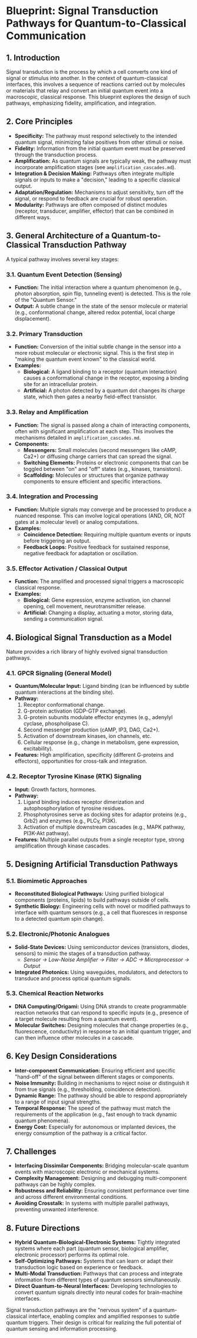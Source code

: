 # Blueprint: Signal Transduction Pathways for Quantum-to-Classical Communication

## 1. Introduction

Signal transduction is the process by which a cell converts one kind of signal or stimulus into another. In the context of quantum-classical interfaces, this involves a sequence of reactions carried out by molecules or materials that relay and convert an initial quantum event into a macroscopic, classical response. This blueprint explores the design of such pathways, emphasizing fidelity, amplification, and integration.

## 2. Core Principles

- **Specificity:** The pathway must respond selectively to the intended quantum signal, minimizing false positives from other stimuli or noise.
- **Fidelity:** Information from the initial quantum event must be preserved through the transduction process.
- **Amplification:** As quantum signals are typically weak, the pathway must incorporate amplification stages (see `amplification_cascades.md`).
- **Integration & Decision Making:** Pathways often integrate multiple signals or inputs to make a "decision," leading to a specific classical output.
- **Adaptation/Regulation:** Mechanisms to adjust sensitivity, turn off the signal, or respond to feedback are crucial for robust operation.
- **Modularity:** Pathways are often composed of distinct modules (receptor, transducer, amplifier, effector) that can be combined in different ways.

## 3. General Architecture of a Quantum-to-Classical Transduction Pathway

A typical pathway involves several key stages:

### 3.1. Quantum Event Detection (Sensing)
- **Function:** The initial interaction where a quantum phenomenon (e.g., photon absorption, spin flip, tunneling event) is detected. This is the role of the "Quantum Sensor."
- **Output:** A subtle change in the state of the sensor molecule or material (e.g., conformational change, altered redox potential, local charge displacement).

### 3.2. Primary Transduction
- **Function:** Conversion of the initial subtle change in the sensor into a more robust molecular or electronic signal. This is the first step in "making the quantum event known" to the classical world.
- **Examples:**
    - **Biological:** A ligand binding to a receptor (quantum interaction) causes a conformational change in the receptor, exposing a binding site for an intracellular protein.
    - **Artificial:** A photon detected by a quantum dot changes its charge state, which then gates a nearby field-effect transistor.

### 3.3. Relay and Amplification
- **Function:** The signal is passed along a chain of interacting components, often with significant amplification at each step. This involves the mechanisms detailed in `amplification_cascades.md`.
- **Components:**
    - **Messengers:** Small molecules (second messengers like cAMP, Ca2+) or diffusing charge carriers that can spread the signal.
    - **Switching Elements:** Proteins or electronic components that can be toggled between "on" and "off" states (e.g., kinases, transistors).
    - **Scaffolding:** Molecules or structures that organize pathway components to ensure efficient and specific interactions.

### 3.4. Integration and Processing
- **Function:** Multiple signals may converge and be processed to produce a nuanced response. This can involve logical operations (AND, OR, NOT gates at a molecular level) or analog computations.
- **Examples:**
    - **Coincidence Detection:** Requiring multiple quantum events or inputs before triggering an output.
    - **Feedback Loops:** Positive feedback for sustained response, negative feedback for adaptation or oscillation.

### 3.5. Effector Activation / Classical Output
- **Function:** The amplified and processed signal triggers a macroscopic classical response.
- **Examples:**
    - **Biological:** Gene expression, enzyme activation, ion channel opening, cell movement, neurotransmitter release.
    - **Artificial:** Changing a display, actuating a motor, storing data, sending a communication signal.

## 4. Biological Signal Transduction as a Model

Nature provides a rich library of highly evolved signal transduction pathways.

### 4.1. GPCR Signaling (General Model)
- **Quantum/Molecular Input:** Ligand binding (can be influenced by subtle quantum interactions at the binding site).
- **Pathway:**
    1. Receptor conformational change.
    2. G-protein activation (GDP-GTP exchange).
    3. G-protein subunits modulate effector enzymes (e.g., adenylyl cyclase, phospholipase C).
    4. Second messenger production (cAMP, IP3, DAG, Ca2+).
    5. Activation of downstream kinases, ion channels, etc.
    6. Cellular response (e.g., change in metabolism, gene expression, excitability).
- **Features:** High amplification, specificity (different G-proteins and effectors), opportunities for cross-talk and integration.

### 4.2. Receptor Tyrosine Kinase (RTK) Signaling
- **Input:** Growth factors, hormones.
- **Pathway:**
    1. Ligand binding induces receptor dimerization and autophosphorylation of tyrosine residues.
    2. Phosphotyrosines serve as docking sites for adaptor proteins (e.g., Grb2) and enzymes (e.g., PLCγ, PI3K).
    3. Activation of multiple downstream cascades (e.g., MAPK pathway, PI3K-Akt pathway).
- **Features:** Multiple parallel outputs from a single receptor type, strong amplification through kinase cascades.

## 5. Designing Artificial Transduction Pathways

### 5.1. Biomimetic Approaches
- **Reconstituted Biological Pathways:** Using purified biological components (proteins, lipids) to build pathways outside of cells.
- **Synthetic Biology:** Engineering cells with novel or modified pathways to interface with quantum sensors (e.g., a cell that fluoresces in response to a detected quantum spin change).

### 5.2. Electronic/Photonic Analogues
- **Solid-State Devices:** Using semiconductor devices (transistors, diodes, sensors) to mimic the stages of a transduction pathway.
    - *Sensor -> Low-Noise Amplifier -> Filter -> ADC -> Microprocessor -> Output*
- **Integrated Photonics:** Using waveguides, modulators, and detectors to transduce and process optical quantum signals.

### 5.3. Chemical Reaction Networks
- **DNA Computing/Origami:** Using DNA strands to create programmable reaction networks that can respond to specific inputs (e.g., presence of a target molecule resulting from a quantum event).
- **Molecular Switches:** Designing molecules that change properties (e.g., fluorescence, conductivity) in response to an initial quantum trigger, and can then influence other molecules in a cascade.

## 6. Key Design Considerations

- **Inter-component Communication:** Ensuring efficient and specific "hand-off" of the signal between different stages or components.
- **Noise Immunity:** Building in mechanisms to reject noise or distinguish it from true signals (e.g., thresholding, coincidence detection).
- **Dynamic Range:** The pathway should be able to respond appropriately to a range of input signal strengths.
- **Temporal Response:** The speed of the pathway must match the requirements of the application (e.g., fast enough to track dynamic quantum phenomena).
- **Energy Cost:** Especially for autonomous or implanted devices, the energy consumption of the pathway is a critical factor.

## 7. Challenges

- **Interfacing Dissimilar Components:** Bridging molecular-scale quantum events with macroscopic electronic or mechanical systems.
- **Complexity Management:** Designing and debugging multi-component pathways can be highly complex.
- **Robustness and Reliability:** Ensuring consistent performance over time and across different environmental conditions.
- **Avoiding Crosstalk:** In systems with multiple parallel pathways, preventing unwanted interference.

## 8. Future Directions

- **Hybrid Quantum-Biological-Electronic Systems:** Tightly integrated systems where each part (quantum sensor, biological amplifier, electronic processor) performs its optimal role.
- **Self-Optimizing Pathways:** Systems that can learn or adapt their transduction logic based on experience or feedback.
- **Multi-Modal Transduction:** Pathways that can process and integrate information from different types of quantum sensors simultaneously.
- **Direct Quantum-to-Neural Interfaces:** Developing technologies to convert quantum signals directly into neural codes for brain-machine interfaces.

Signal transduction pathways are the "nervous system" of a quantum-classical interface, enabling complex and amplified responses to subtle quantum triggers. Their design is critical for realizing the full potential of quantum sensing and information processing.
